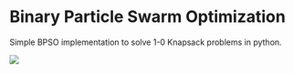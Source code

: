 # Binary Particle Swarm Optimization

Simple BPSO implementation to solve 1-0 Knapsack problems in python. 

![](https://github.com/MikelBarajas38/BPSO/blob/main/knapsack.gif)

